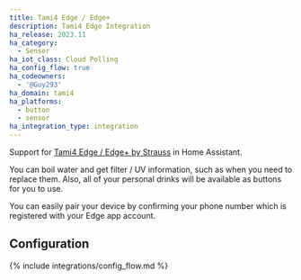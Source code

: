 ```yaml
---
title: Tami4 Edge / Edge+
description: Tami4 Edge Integration
ha_release: 2023.11
ha_category:
  - Sensor
ha_iot_class: Cloud Polling
ha_config_flow: true
ha_codeowners:
  - '@Guy293'
ha_domain: tami4
ha_platforms:
  - button
  - sensor
ha_integration_type: integration
---
```


Support for [Tami4 Edge / Edge+ by Strauss](https://www.tami4.co.il/tami4edge-collection) in Home Assistant.

You can boil water and get filter / UV information, such as when you need to replace them.
Also, all of your personal drinks will be available as buttons for you to use.

You can easily pair your device by confirming your phone number which is registered with your Edge app account.

## Configuration

{% include integrations/config_flow.md %}
